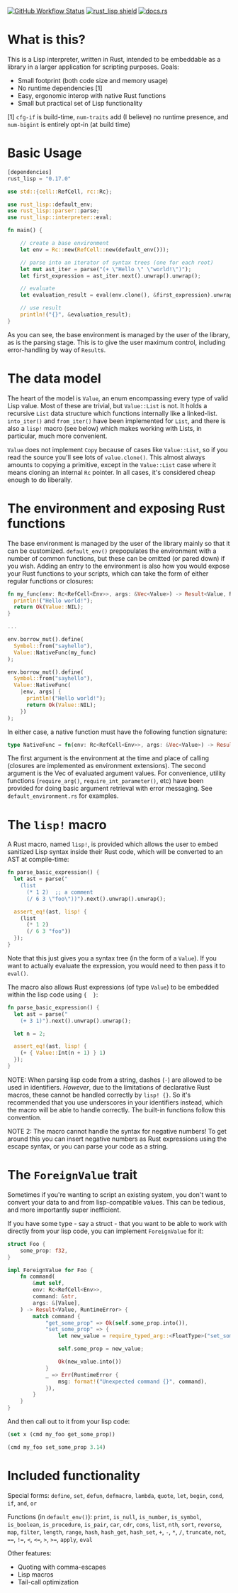 [![GitHub Workflow Status](https://img.shields.io/github/workflow/status/brundonsmith/rust_lisp/Rust)](https://github.com/brundonsmith/rust_lisp/actions)
[![rust_lisp shield](https://img.shields.io/crates/v/rust_lisp)](https://crates.io/crates/rust_lisp)
[![docs.rs](https://img.shields.io/docsrs/rust_lisp/latest)](https://docs.rs/rust_lisp/latest/rust_lisp/)

# What is this?

This is a Lisp interpreter, written in Rust, intended to be embeddable as a
library in a larger application for scripting purposes. Goals:

- Small footprint (both code size and memory usage)
- No runtime dependencies [1]
- Easy, ergonomic interop with native Rust functions
- Small but practical set of Lisp functionality

[1] `cfg-if` is build-time, `num-traits` add (I believe) no runtime presence,
and `num-bigint` is entirely opt-in (at build time)

# Basic Usage

```rust
[dependencies]
rust_lisp = "0.17.0"
```

```rust
use std::{cell::RefCell, rc::Rc};

use rust_lisp::default_env;
use rust_lisp::parser::parse;
use rust_lisp::interpreter::eval;

fn main() {

    // create a base environment
    let env = Rc::new(RefCell::new(default_env()));

    // parse into an iterator of syntax trees (one for each root)
    let mut ast_iter = parse("(+ \"Hello \" \"world!\")");
    let first_expression = ast_iter.next().unwrap().unwrap();

    // evaluate
    let evaluation_result = eval(env.clone(), &first_expression).unwrap();

    // use result
    println!("{}", &evaluation_result);
}
```

As you can see, the base environment is managed by the user of the library, as
is the parsing stage. This is to give the user maximum control, including
error-handling by way of `Result`s.

# The data model

The heart of the model is `Value`, an enum encompassing every type of valid Lisp
value. Most of these are trivial, but `Value::List` is not. It holds a recursive
`List` data structure which functions internally like a linked-list.
`into_iter()` and `from_iter()` have been implemented for `List`, and there is
also a `lisp!` macro (see below) which makes working with Lists, in particular,
much more convenient.

`Value` does not implement `Copy` because of cases like `Value::List`, so if you
read the source you'll see lots of `value.clone()`. This almost always amounts
to copying a primitive, except in the `Value::List` case where it means cloning
an internal `Rc` pointer. In all cases, it's considered cheap enough to do
liberally.

# The environment and exposing Rust functions

The base environment is managed by the user of the library mainly so that it can
be customized. `default_env()` prepopulates the environment with a number of
common functions, but these can be omitted (or pared down) if you wish. Adding
an entry to the environment is also how you would expose your Rust functions to
your scripts, which can take the form of either regular functions or closures:

```rust
fn my_func(env: Rc<RefCell<Env>>, args: &Vec<Value>) -> Result<Value, RuntimeError> {
  println!("Hello world!");
  return Ok(Value::NIL);
}

...

env.borrow_mut().define(
  Symbol::from("sayhello"),
  Value::NativeFunc(my_func)
);
```

```rust
env.borrow_mut().define(
  Symbol::from("sayhello"),
  Value::NativeFunc(
    |env, args| {
      println!("Hello world!");
      return Ok(Value::NIL);
    })
);
```

In either case, a native function must have the following function signature:

```rust
type NativeFunc = fn(env: Rc<RefCell<Env>>, args: &Vec<Value>) -> Result<Value, RuntimeError>;
```

The first argument is the environment at the time and place of calling (closures
are implemented as environment extensions). The second argument is the Vec of
evaluated argument values. For convenience, utility functions (`require_arg()`,
`require_int_parameter()`, etc) have been provided for doing basic argument
retrieval with error messaging. See `default_environment.rs` for examples.

# The `lisp!` macro

A Rust macro, named `lisp!`, is provided which allows the user to embed
sanitized Lisp syntax inside their Rust code, which will be converted to an AST
at compile-time:

```rust
fn parse_basic_expression() {
  let ast = parse("
    (list 
      (* 1 2)  ;; a comment
      (/ 6 3 \"foo\"))").next().unwrap().unwrap();

  assert_eq!(ast, lisp! {
    (list 
      (* 1 2)
      (/ 6 3 "foo"))
  });
}
```

Note that this just gives you a syntax tree (in the form of a `Value`). If you
want to actually evaluate the expression, you would need to then pass it to
`eval()`.

The macro also allows Rust expressions (of type `Value`) to be embedded within
the lisp code using `{  }`:

```rust
fn parse_basic_expression() {
  let ast = parse("
    (+ 3 1)").next().unwrap().unwrap();

  let n = 2;

  assert_eq!(ast, lisp! {
    (+ { Value::Int(n + 1) } 1)
  });
}
```

NOTE: When parsing lisp code from a string, dashes (`-`) are allowed to be used
in identifiers. _However_, due to the limitations of declarative Rust macros,
these cannot be handled correctly by `lisp! {}`. So it's recommended that you
use underscores in your identifiers instead, which the macro will be able to
handle correctly. The built-in functions follow this convention.

NOTE 2: The macro cannot handle the syntax for negative numbers! To get around 
this you can insert negative numbers as Rust expressions using the escape 
syntax, or you can parse your code as a string.

# The `ForeignValue` trait

Sometimes if you're wanting to script an existing system, you don't want to
convert your data to and from lisp-compatible values. This can be tedious, and
more importantly super inefficient.

If you have some type - say a struct - that you want to be able to work with
directly from your lisp code, you can implement `ForeignValue` for it:

```rust
struct Foo {
    some_prop: f32,
}

impl ForeignValue for Foo {
    fn command(
        &mut self,
        env: Rc<RefCell<Env>>,
        command: &str,
        args: &[Value],
    ) -> Result<Value, RuntimeError> {
        match command {
            "get_some_prop" => Ok(self.some_prop.into()),
            "set_some_prop" => {
                let new_value = require_typed_arg::<FloatType>("set_some_prop", args, 0)?;

                self.some_prop = new_value;

                Ok(new_value.into())
            }
            _ => Err(RuntimeError {
                msg: format!("Unexpected command {}", command),
            }),
        }
    }
}
```

And then call out to it from your lisp code:

```lisp
(set x (cmd my_foo get_some_prop))

(cmd my_foo set_some_prop 3.14)
```

# Included functionality

Special forms: `define`, `set`, `defun`, `defmacro`, `lambda`, `quote`, `let`,
`begin`, `cond`, `if`, `and`, `or`

Functions (in `default_env()`): `print`, `is_null`, `is_number`, `is_symbol`,
`is_boolean`, `is_procedure`, `is_pair`, `car`, `cdr`, `cons`, `list`, `nth`,
`sort`, `reverse`, `map`, `filter`, `length`, `range`, `hash`, `hash_get`,
`hash_set`, `+`, `-`, `*`, `/`, `truncate`, `not`, `==`, `!=`, `<`, `<=`, `>`,
`>=`, `apply`, `eval`

Other features:

- Quoting with comma-escapes
- Lisp macros
- Tail-call optimization
